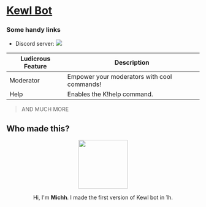 
# [Kewl Bot](https://github.com/johnmihadasis/kewlbot)

### Some handy links

* Discord server: [<img src="https://discord.com/api/guilds/839447938731212810/widget.png">](https://discord.gg/RvYXByR94G)

|Ludicrous Feature|Description|
|-------|-----------|
|Moderator|Empower your moderators with cool commands!|
|Help|Enables the K!help command.|
> AND MUCH MORE

## Who made this?

<p align="center">
<img src="https://avatars.githubusercontent.com/u/52034180?v=4" 
     width="128" 
     height="128" />
</p>
<p align="center">
Hi, I'm <b>Michh</b>. I made the first version of Kewl bot in 1h.
</p>
